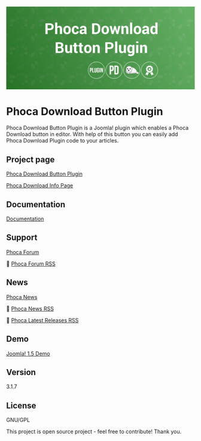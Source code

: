



![Phoca Download Button Plugin](https://github.com/PhocaCz/PhocaDownloadButtonPlugin/blob/master/phocadownload.png)

# Phoca Download Button Plugin



Phoca Download Button Plugin is a Joomla! plugin which enables a Phoca Download button in editor. With help of this button you can easily add Phoca Download Plugin code to your articles.



## Project page

[Phoca Download Button Plugin](https://www.phoca.cz/phocadownload-button)

[Phoca Download Info Page](https://www.phoca.cz/project/phocadownload-joomla-download)



## Documentation

[Documentation](https://www.phoca.cz/documentation/category/58-phoca-download-button-plugin)



## Support

[Phoca Forum](https://www.phoca.cz/forum)

:bell: [Phoca Forum RSS](https://www.phoca.cz/forum/app.php/feed)



## News

[Phoca News](https://www.phoca.cz/news)

:bell: [Phoca News RSS](https://www.phoca.cz/news?format=feed&type=rss)

:bell: [Phoca Latest Releases RSS](https://www.phoca.cz/download/feed/111?format=feed&type=rss)



## Demo

[Joomla! 1.5 Demo](https://www.phoca.cz/demo/)



## Version

3.1.7



## License

GNU/GPL



This project is open source project - feel free to contribute! Thank you.
